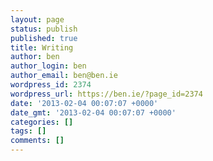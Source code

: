 ```yaml
---
layout: page
status: publish
published: true
title: Writing
author: ben
author_login: ben
author_email: ben@ben.ie
wordpress_id: 2374
wordpress_url: https://ben.ie/?page_id=2374
date: '2013-02-04 00:07:07 +0000'
date_gmt: '2013-02-04 00:07:07 +0000'
categories: []
tags: []
comments: []
---
```


